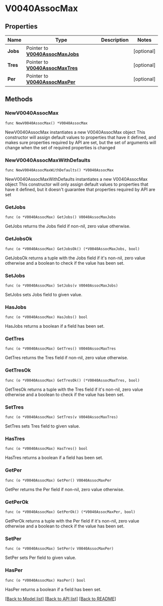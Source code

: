 # V0040AssocMax

## Properties

Name | Type | Description | Notes
------------ | ------------- | ------------- | -------------
**Jobs** | Pointer to [**V0040AssocMaxJobs**](V0040AssocMaxJobs.md) |  | [optional] 
**Tres** | Pointer to [**V0040AssocMaxTres**](V0040AssocMaxTres.md) |  | [optional] 
**Per** | Pointer to [**V0040AssocMaxPer**](V0040AssocMaxPer.md) |  | [optional] 

## Methods

### NewV0040AssocMax

`func NewV0040AssocMax() *V0040AssocMax`

NewV0040AssocMax instantiates a new V0040AssocMax object
This constructor will assign default values to properties that have it defined,
and makes sure properties required by API are set, but the set of arguments
will change when the set of required properties is changed

### NewV0040AssocMaxWithDefaults

`func NewV0040AssocMaxWithDefaults() *V0040AssocMax`

NewV0040AssocMaxWithDefaults instantiates a new V0040AssocMax object
This constructor will only assign default values to properties that have it defined,
but it doesn't guarantee that properties required by API are set

### GetJobs

`func (o *V0040AssocMax) GetJobs() V0040AssocMaxJobs`

GetJobs returns the Jobs field if non-nil, zero value otherwise.

### GetJobsOk

`func (o *V0040AssocMax) GetJobsOk() (*V0040AssocMaxJobs, bool)`

GetJobsOk returns a tuple with the Jobs field if it's non-nil, zero value otherwise
and a boolean to check if the value has been set.

### SetJobs

`func (o *V0040AssocMax) SetJobs(v V0040AssocMaxJobs)`

SetJobs sets Jobs field to given value.

### HasJobs

`func (o *V0040AssocMax) HasJobs() bool`

HasJobs returns a boolean if a field has been set.

### GetTres

`func (o *V0040AssocMax) GetTres() V0040AssocMaxTres`

GetTres returns the Tres field if non-nil, zero value otherwise.

### GetTresOk

`func (o *V0040AssocMax) GetTresOk() (*V0040AssocMaxTres, bool)`

GetTresOk returns a tuple with the Tres field if it's non-nil, zero value otherwise
and a boolean to check if the value has been set.

### SetTres

`func (o *V0040AssocMax) SetTres(v V0040AssocMaxTres)`

SetTres sets Tres field to given value.

### HasTres

`func (o *V0040AssocMax) HasTres() bool`

HasTres returns a boolean if a field has been set.

### GetPer

`func (o *V0040AssocMax) GetPer() V0040AssocMaxPer`

GetPer returns the Per field if non-nil, zero value otherwise.

### GetPerOk

`func (o *V0040AssocMax) GetPerOk() (*V0040AssocMaxPer, bool)`

GetPerOk returns a tuple with the Per field if it's non-nil, zero value otherwise
and a boolean to check if the value has been set.

### SetPer

`func (o *V0040AssocMax) SetPer(v V0040AssocMaxPer)`

SetPer sets Per field to given value.

### HasPer

`func (o *V0040AssocMax) HasPer() bool`

HasPer returns a boolean if a field has been set.


[[Back to Model list]](../README.md#documentation-for-models) [[Back to API list]](../README.md#documentation-for-api-endpoints) [[Back to README]](../README.md)


